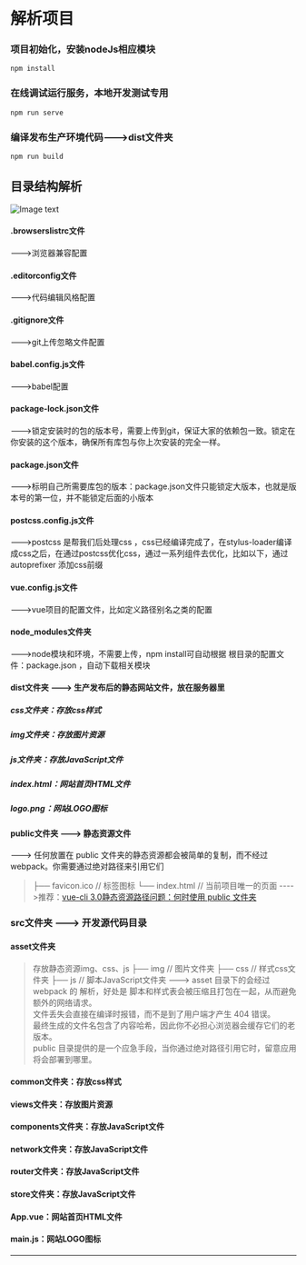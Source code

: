 # 解析项目

### 项目初始化，安装nodeJs相应模块
```
npm install
```

### 在线调试运行服务，本地开发测试专用
```
npm run serve
```

### 编译发布生产环境代码--->dist文件夹
```
npm run build
```

## 目录结构解析
![Image text](https://img-blog.csdnimg.cn/201911110928223.png?x-oss-process=image/watermark,type_ZmFuZ3poZW5naGVpdGk,shadow_10,text_aHR0cHM6Ly9ibG9nLmNzZG4ubmV0L3FhcHBsZWg=,size_16,color_FFFFFF,t_70)
#### .browserslistrc文件
--->浏览器兼容配置

#### .editorconfig文件
--->代码编辑风格配置

#### .gitignore文件
--->git上传忽略文件配置

#### babel.config.js文件
--->babel配置

#### package-lock.json文件
--->锁定安装时的包的版本号，需要上传到git，保证大家的依赖包一致。锁定在你安装的这个版本，确保所有库包与你上次安装的完全一样。

#### package.json文件
--->标明自己所需要库包的版本：package.json文件只能锁定大版本，也就是版本号的第一位，并不能锁定后面的小版本

#### postcss.config.js文件
--->postcss 是帮我们后处理css ，css已经编译完成了，在stylus-loader编译成css之后，在通过postcss优化css，通过一系列组件去优化，比如以下，通过autoprefixer 添加css前缀

#### vue.config.js文件
--->vue项目的配置文件，比如定义路径别名之类的配置

#### node_modules文件夹
--->node模块和环境，不需要上传，npm install可自动根据 根目录的配置文件：package.json ，自动下载相关模块

#### dist文件夹 ---> 生产发布后的静态网站文件，放在服务器里
##### css文件夹：存放css样式
##### img文件夹：存放图片资源
##### js文件夹：存放JavaScript文件
##### index.html：网站首页HTML文件
##### logo.png：网站LOGO图标

#### public文件夹 ---> 静态资源文件
---> 任何放置在 public 文件夹的静态资源都会被简单的复制，而不经过 webpack。你需要通过绝对路径来引用它们    
>├── favicon.ico    // 标签图标
 └── index.html     // 当前项目唯一的页面
---->推荐：[vue-cli 3.0静态资源路径问题：何时使用 public 文件夹](https://blog.csdn.net/qappleh/article/details/103005111?utm_medium=distribute.pc_relevant.none-task-blog-BlogCommendFromBaidu-3&depth_1-utm_source=distribute.pc_relevant.none-task-blog-BlogCommendFromBaidu-3)
 

### src文件夹 ---> 开发源代码目录
#### asset文件夹
>  存放静态资源img、css、js
   ├── img     // 图片文件夹
   ├── css          // 样式css文件夹
   ├── js          // 脚本JavaScript文件夹
---> asset 目录下的会经过 webpack 的 解析，好处是
> 脚本和样式表会被压缩且打包在一起，从而避免额外的网络请求。     
> 文件丢失会直接在编译时报错，而不是到了用户端才产生 404 错误。    
> 最终生成的文件名包含了内容哈希，因此你不必担心浏览器会缓存它们的老版本。    
> public 目录提供的是一个应急手段，当你通过绝对路径引用它时，留意应用将会部署到哪里。   
#### common文件夹：存放css样式
#### views文件夹：存放图片资源
#### components文件夹：存放JavaScript文件
#### network文件夹：存放JavaScript文件
#### router文件夹：存放JavaScript文件
#### store文件夹：存放JavaScript文件
#### App.vue：网站首页HTML文件
#### main.js：网站LOGO图标
-----------------
